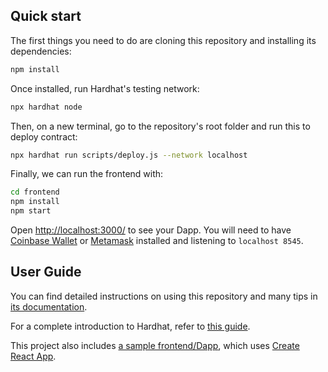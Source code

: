 ## Quick start

The first things you need to do are cloning this repository and installing its
dependencies:

```sh
npm install
```

Once installed, run Hardhat's testing network:

```sh
npx hardhat node
```

Then, on a new terminal, go to the repository's root folder and run this to
deploy contract:

```sh
npx hardhat run scripts/deploy.js --network localhost
```

Finally, we can run the frontend with:

```sh
cd frontend
npm install
npm start
```

Open [http://localhost:3000/](http://localhost:3000/) to see your Dapp. You will
need to have [Coinbase Wallet](https://www.coinbase.com/wallet) or [Metamask](https://metamask.io) installed and listening to
`localhost 8545`.

## User Guide

You can find detailed instructions on using this repository and many tips in [its documentation](https://hardhat.org/tutorial).

For a complete introduction to Hardhat, refer to [this guide](https://hardhat.org/getting-started/#overview).

This project also includes [a sample frontend/Dapp](./frontend), which uses [Create React App](https://github.com/facebook/create-react-app).
